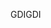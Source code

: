 <span data-ttu-id="e6160-101">GDI</span><span class="sxs-lookup"><span data-stu-id="e6160-101">GDI</span></span>